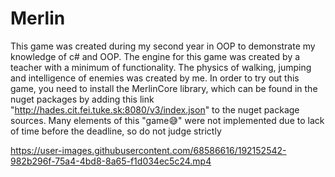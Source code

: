 # Merlin

This game was created during my second year in OOP to demonstrate my knowledge of c# and OOP. The engine for this game was created by a teacher with a minimum of functionality. The physics of walking, jumping and intelligence of enemies was created by me.
In order to try out this game, you need to install the MerlinCore library, which can be found in the nuget packages by adding this link "http://hades.cit.fei.tuke.sk:8080/v3/index.json" to the nuget package sources.
Many elements of this "game😅" were not implemented due to lack of time before the deadline, so do not judge strictly


https://user-images.githubusercontent.com/68586616/192152542-982b296f-75a4-4bd8-8a65-f1d034ec5c24.mp4

